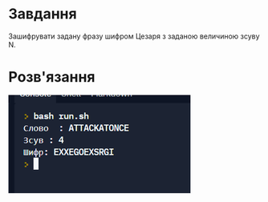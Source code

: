 # Завдання
Зашифрувати задану фразу шифром Цезаря з заданою величиною зсуву N.

# Розв'язання 
![alt text](/src/Screenshot_1.png)

